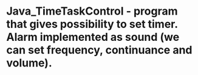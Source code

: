 # Java_TimeTaskControl - program that gives possibility to set timer. Alarm implemented as sound (we  can set frequency, continuance and volume).
